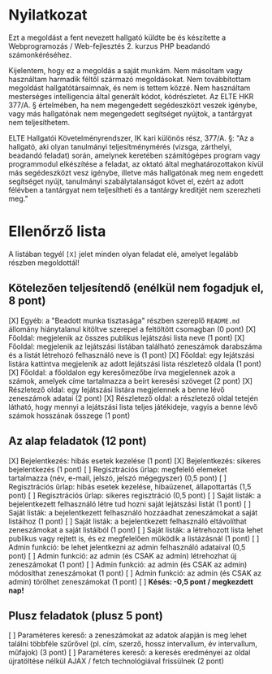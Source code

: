 # Nyilatkozat

<Papdi Roland>
<Q5GRIF>

Ezt a megoldást a fent nevezett hallgató küldte be és készítette a Webprogramozás / Web-fejlesztés 2. kurzus PHP beadandó számonkéréséhez.

Kijelentem, hogy ez a megoldás a saját munkám. Nem másoltam vagy használtam harmadik féltől származó megoldásokat. Nem továbbítottam megoldást hallgatótársaimnak, és nem is tettem közzé. Nem használtam mesterséges intelligencia által generált kódot, kódrészletet. Az ELTE HKR 377/A. § értelmében, ha nem megengedett segédeszközt veszek igénybe, vagy más hallgatónak nem megengedett segítséget nyújtok, a tantárgyat nem teljesíthetem.

ELTE Hallgatói Követelményrendszer, IK kari különös rész, 377/A. §: "Az a hallgató, aki olyan tanulmányi teljesítménymérés (vizsga, zárthelyi, beadandó feladat) során, amelynek keretében számítógépes program vagy programmodul elkészítése a feladat, az oktató által meghatározottakon kívül más segédeszközt vesz igénybe, illetve más hallgatónak meg nem engedett segítséget nyújt, tanulmányi szabálytalanságot követ el, ezért az adott félévben a tantárgyat nem teljesítheti és a tantárgy kreditjét nem szerezheti meg."

# Ellenőrző lista

A listában tegyél `[X]` jelet minden olyan feladat elé, amelyet legalább részben megoldottál!

## Kötelezően teljesítendő (enélkül nem fogadjuk el, 8 pont)

[X] Egyéb: a "Beadott munka tisztasága" részben szereplő `README.md` állomány hiánytalanul kitöltve szerepel a feltöltött csomagban (0 pont)
[X] Főoldal: megjelenik az összes publikus lejátszási lista neve (1 pont)
[X] Főoldal: megjelenik az lejátszási listában található zeneszámok darabszáma és a listát létrehozó felhasználó neve is (1 pont)
[X] Főoldal: egy lejátszási listára kattintva megjelenik az adott lejátszási lista részletező oldala (1 pont)
[X] Főoldal: a főoldalon egy keresőmezőbe írva megjelennek azok a számok, amelyek címe tartalmazza a beírt keresési szöveget (2 pont)
[X] Részletező oldal: egy lejátszási listára megjelennek a benne lévő zeneszámok adatai (2 pont)
[X] Részletező oldal: a részletező oldal tetején látható, hogy mennyi a lejátszási lista teljes játékideje, vagyis a benne lévő számok hosszának összege (1 pont)

## Az alap feladatok (12 pont)

[X] Bejelentkezés: hibás esetek kezelése (1 pont)
[X] Bejelentkezés: sikeres bejelentkezés (1 pont)
[ ] Regisztrációs űrlap: megfelelő elemeket tartalmazza (név, e-mail, jelszó, jelszó mégegyszer) (0,5 pont)
[ ] Regisztrációs űrlap: hibás esetek kezelése, hibaüzenet, állapottartás (1,5 pont)
[ ] Regisztrációs űrlap: sikeres regisztráció (0,5 pont)
[ ] Saját listák: a bejelentkezett felhasználó létre tud hozni saját lejátszási listát (1 pont)
[ ] Saját listák: a bejelentkezett felhasználó hozzáadhat zeneszámokat a saját listáihoz (1 pont)
[ ] Saját listák: a bejelentkezett felhasználó eltávolíthat zeneszámokat a saját listáiból (1 pont)
[ ] Saját listák: a létrehozott lista lehet publikus vagy rejtett is, és ez megfelelően működik a listázásnál (1 pont)
[ ] Admin funkció: be lehet jelentkezni az admin felhasználó adataival (0,5 pont)
[ ] Admin funkció: az admin (és CSAK az admin) létrehozhat új zeneszámokat (1 pont)
[ ] Admin funkció: az admin (és CSAK az admin) módosíthat zeneszámokat (1 pont)
[ ] Admin funkció: az admin (és CSAK az admin) törölhet zeneszámokat (1 pont)
[ ] **Késés: -0,5 pont / megkezdett nap!**

## Plusz feladatok (plusz 5 pont)

[ ] Paraméteres kereső: a zeneszámokat az adatok alapján is meg lehet találni többféle szűrővel (pl. cím, szerző, hossz intervallum, év intervallum, műfajok) (3 pont)
[ ] Paraméteres kereső: a keresés eredményei az oldal újratöltése nélkül AJAX / fetch technológiával frissülnek (2 pont)